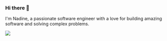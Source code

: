 ### Hi there 👋

I'm Nadine, a passionate software engineer with a love for building amazing software and solving complex problems. 

![](https://komarev.com/ghpvc/?username=Nadine-Mousa&color=brightgreen&style=plastic&label=PROFILE+VIEWS)

<!--
**Nadine-Mousa/Nadine-Mousa** is a ✨ _special_ ✨ repository because its `README.md` (this file) appears on your GitHub profile.


Here are some ideas to get you started:

- 🔭 I’m currently working on ...
- 🌱 I’m currently learning ...
- 👯 I’m looking to collaborate on ...
- 🤔 I’m looking for help with ...
- 💬 Ask me about ...
- 📫 How to reach me: ...
- 😄 Pronouns: ...
- ⚡ Fun fact: ...





Sub CreatePresentation()
    Dim pptApp As Object
    Dim pptPres As Object
    Dim slideIndex As Integer

    ' Create a new instance of PowerPoint application
    Set pptApp = CreateObject("PowerPoint.Application")
    pptApp.Visible = True

    ' Create a new presentation
    Set pptPres = pptApp.Presentations.Add

    ' Add title slide
    slideIndex = slideIndex + 1
    AddTitleSlide pptPres.Slides.Add(slideIndex, ppLayoutTitle), "Data Structures and Algorithms in C#", "Your Name", "University Name", "Date"

    ' Add content slides
    slideIndex = slideIndex + 1
    AddContentSlide pptPres.Slides.Add(slideIndex, ppLayoutText), "Introduction to Data Structures", "Data structures are essential in programming for organizing and storing data efficiently."

    slideIndex = slideIndex + 1
    AddContentSlide pptPres.Slides.Add(slideIndex, ppLayoutText), "Arrays", "Arrays are one of the most basic data structures in C#, providing a contiguous block of memory to store elements of the same type."

    slideIndex = slideIndex + 1
    AddContentSlide pptPres.Slides.Add(slideIndex, ppLayoutText), "Linked Lists", "Linked lists consist of nodes where each node contains a data field and a reference (link) to the next node in the sequence."

    slideIndex = slideIndex + 1
    AddContentSlide pptPres.Slides.Add(slideIndex, ppLayoutText), "Stacks", "A stack is a Last-In-First-Out (LIFO) data structure where elements are added and removed from the top."

    slideIndex = slideIndex + 1
    AddContentSlide pptPres.Slides.Add(slideIndex, ppLayoutText), "Queues", "A queue is a First-In-First-Out (FIFO) data structure where elements are added at the rear and removed from the front."

    slideIndex = slideIndex + 1
    AddContentSlide pptPres.Slides.Add(slideIndex, ppLayoutText), "Binary Trees", "Binary trees are hierarchical data structures consisting of nodes, each having at most two children, referred to as the left child and the right child."

    ' Add problem-solving slides
    slideIndex = slideIndex + 1
    AddContentSlide pptPres.Slides.Add(slideIndex, ppLayoutText), "Problem 1", "Implement a function to reverse a singly linked list."

    slideIndex = slideIndex + 1
    AddContentSlide pptPres.Slides.Add(slideIndex, ppLayoutText), "Solution 1", "Iterate through the linked list, reversing the links between nodes."

    slideIndex = slideIndex + 1
    AddContentSlide pptPres.Slides.Add(slideIndex, ppLayoutText), "Problem 2", "Implement a function to check if a given binary tree is a binary search tree."

    slideIndex = slideIndex + 1
    AddContentSlide pptPres.Slides.Add(slideIndex, ppLayoutText), "Solution 2", "Perform an inorder traversal of the binary tree while maintaining the previous node's value. If the current node's value is less than or equal to the previous node's value, the tree is not a binary search tree."

    ' Save the presentation
    pptPres.SaveAs "Data_Structures_Algorithms_CSharp.pptx"

    ' Clean up
    pptPres.Close
    pptApp.Quit
    Set pptPres = Nothing
    Set pptApp = Nothing
End Sub

Function AddTitleSlide(slide As Object, title As String, author As String, university As String, dateStr As String)
    With slide.Shapes(1).TextFrame.TextRange
        .Text = title
        .Font.Size = 32
        .Font.Bold = True
        .ParagraphFormat.Alignment = 2 'Center align
    End With
    With slide.Shapes(2).TextFrame.TextRange
        .Text = "Author: " & author & vbCrLf & "University: " & university & vbCrLf & "Date: " & dateStr
        .Font.Size = 14
        .ParagraphFormat.Alignment = 2 'Center align
    End With
End Function

Function AddContentSlide(slide As Object, title As String, content As String)
    With slide.Shapes(1).TextFrame.TextRange
        .Text = title
        .Font.Size = 24
        .Font.Bold = True
        .ParagraphFormat.Alignment = 2 'Center align
    End With
    With slide.Shapes(2).TextFrame.TextRange
        .Text = content
        .Font.Size = 18
        .ParagraphFormat.Alignment = 2 'Center align
    End With
End Function

-->
